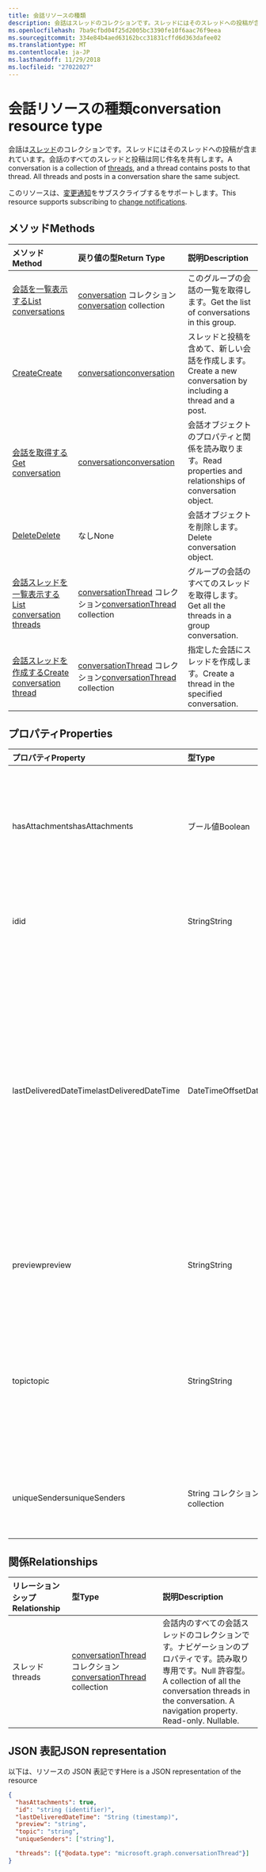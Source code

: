 ```yaml
---
title: 会話リソースの種類
description: 会話はスレッドのコレクションです。スレッドにはそのスレッドへの投稿が含まれています。会話のすべてのスレッドと投稿は同じ件名を共有します。
ms.openlocfilehash: 7ba9cfbd04f25d2005bc3390fe10f6aac76f9eea
ms.sourcegitcommit: 334e84b4aed63162bcc31831cffd6d363dafee02
ms.translationtype: MT
ms.contentlocale: ja-JP
ms.lasthandoff: 11/29/2018
ms.locfileid: "27022027"
---
```

# <a name="conversation-resource-type"></a><span data-ttu-id="8d517-104">会話リソースの種類</span><span class="sxs-lookup"><span data-stu-id="8d517-104">conversation resource type</span></span>

<span data-ttu-id="8d517-p102">会話は[スレッド](conversationthread.md)のコレクションです。スレッドにはそのスレッドへの投稿が含まれています。会話のすべてのスレッドと投稿は同じ件名を共有します。</span><span class="sxs-lookup"><span data-stu-id="8d517-p102">A conversation is a collection of [threads](conversationthread.md), and a thread contains posts to that thread. All threads and posts in a conversation share the same subject.</span></span>

<span data-ttu-id="8d517-107">このリソースは、[変更通知](/graph/webhooks)をサブスクライブするをサポートします。</span><span class="sxs-lookup"><span data-stu-id="8d517-107">This resource supports subscribing to [change notifications](/graph/webhooks).</span></span>

## <a name="methods"></a><span data-ttu-id="8d517-108">メソッド</span><span class="sxs-lookup"><span data-stu-id="8d517-108">Methods</span></span>

| <span data-ttu-id="8d517-109">メソッド</span><span class="sxs-lookup"><span data-stu-id="8d517-109">Method</span></span>       | <span data-ttu-id="8d517-110">戻り値の型</span><span class="sxs-lookup"><span data-stu-id="8d517-110">Return Type</span></span>  |<span data-ttu-id="8d517-111">説明</span><span class="sxs-lookup"><span data-stu-id="8d517-111">Description</span></span>|
|:---------------|:--------|:----------|
|[<span data-ttu-id="8d517-112">会話を一覧表示する</span><span class="sxs-lookup"><span data-stu-id="8d517-112">List conversations</span></span>](../api/group-list-conversations.md) | <span data-ttu-id="8d517-113">[conversation](conversation.md) コレクション</span><span class="sxs-lookup"><span data-stu-id="8d517-113">[conversation](conversation.md) collection</span></span> |<span data-ttu-id="8d517-114">このグループの会話の一覧を取得します。</span><span class="sxs-lookup"><span data-stu-id="8d517-114">Get the list of conversations in this group.</span></span>|
|[<span data-ttu-id="8d517-115">Create</span><span class="sxs-lookup"><span data-stu-id="8d517-115">Create</span></span>](../api/group-post-conversations.md) |[<span data-ttu-id="8d517-116">conversation</span><span class="sxs-lookup"><span data-stu-id="8d517-116">conversation</span></span>](conversation.md)| <span data-ttu-id="8d517-117">スレッドと投稿を含めて、新しい会話を作成します。</span><span class="sxs-lookup"><span data-stu-id="8d517-117">Create a new conversation by including a thread and a post.</span></span>|
|[<span data-ttu-id="8d517-118">会話を取得する</span><span class="sxs-lookup"><span data-stu-id="8d517-118">Get conversation</span></span>](../api/conversation-get.md) | [<span data-ttu-id="8d517-119">conversation</span><span class="sxs-lookup"><span data-stu-id="8d517-119">conversation</span></span>](conversation.md) |<span data-ttu-id="8d517-120">会話オブジェクトのプロパティと関係を読み取ります。</span><span class="sxs-lookup"><span data-stu-id="8d517-120">Read properties and relationships of conversation object.</span></span>|
|[<span data-ttu-id="8d517-121">Delete</span><span class="sxs-lookup"><span data-stu-id="8d517-121">Delete</span></span>](../api/conversation-delete.md) | <span data-ttu-id="8d517-122">なし</span><span class="sxs-lookup"><span data-stu-id="8d517-122">None</span></span> |<span data-ttu-id="8d517-123">会話オブジェクトを削除します。</span><span class="sxs-lookup"><span data-stu-id="8d517-123">Delete conversation object.</span></span> |
|[<span data-ttu-id="8d517-124">会話スレッドを一覧表示する</span><span class="sxs-lookup"><span data-stu-id="8d517-124">List conversation threads</span></span>](../api/conversation-list-threads.md) |<span data-ttu-id="8d517-125">[conversationThread](conversationthread.md) コレクション</span><span class="sxs-lookup"><span data-stu-id="8d517-125">[conversationThread](conversationthread.md) collection</span></span>| <span data-ttu-id="8d517-126">グループの会話のすべてのスレッドを取得します。</span><span class="sxs-lookup"><span data-stu-id="8d517-126">Get all the threads in a group conversation.</span></span>|
|[<span data-ttu-id="8d517-127">会話スレッドを作成する</span><span class="sxs-lookup"><span data-stu-id="8d517-127">Create conversation thread</span></span>](../api/conversation-post-threads.md) |<span data-ttu-id="8d517-128">[conversationThread](conversationthread.md) コレクション</span><span class="sxs-lookup"><span data-stu-id="8d517-128">[conversationThread](conversationthread.md) collection</span></span>| <span data-ttu-id="8d517-129">指定した会話にスレッドを作成します。</span><span class="sxs-lookup"><span data-stu-id="8d517-129">Create a thread in the specified conversation.</span></span>|

## <a name="properties"></a><span data-ttu-id="8d517-130">プロパティ</span><span class="sxs-lookup"><span data-stu-id="8d517-130">Properties</span></span>
| <span data-ttu-id="8d517-131">プロパティ</span><span class="sxs-lookup"><span data-stu-id="8d517-131">Property</span></span>     | <span data-ttu-id="8d517-132">型</span><span class="sxs-lookup"><span data-stu-id="8d517-132">Type</span></span>   |<span data-ttu-id="8d517-133">説明</span><span class="sxs-lookup"><span data-stu-id="8d517-133">Description</span></span>|
|:---------------|:--------|:----------|
|<span data-ttu-id="8d517-134">hasAttachments</span><span class="sxs-lookup"><span data-stu-id="8d517-134">hasAttachments</span></span>|<span data-ttu-id="8d517-135">ブール値</span><span class="sxs-lookup"><span data-stu-id="8d517-135">Boolean</span></span>|<span data-ttu-id="8d517-136">この会話内のいずれかの投稿に添付ファイルが 1 つ以上あるかどうかを示します。</span><span class="sxs-lookup"><span data-stu-id="8d517-136">Indicates whether any of the posts within this Conversation has at least one attachment.</span></span>|
|<span data-ttu-id="8d517-137">id</span><span class="sxs-lookup"><span data-stu-id="8d517-137">id</span></span>|<span data-ttu-id="8d517-138">String</span><span class="sxs-lookup"><span data-stu-id="8d517-138">String</span></span>|<span data-ttu-id="8d517-p103">会話の一意識別子。読み取り専用です。</span><span class="sxs-lookup"><span data-stu-id="8d517-p103">The conversations's unique identifier. Read-only.</span></span>|
|<span data-ttu-id="8d517-141">lastDeliveredDateTime</span><span class="sxs-lookup"><span data-stu-id="8d517-141">lastDeliveredDateTime</span></span>|<span data-ttu-id="8d517-142">DateTimeOffset</span><span class="sxs-lookup"><span data-stu-id="8d517-142">DateTimeOffset</span></span>|<span data-ttu-id="8d517-p104">Timestamp 型は、ISO 8601 形式を使用して日付と時刻の情報を表し、必ず UTC 時間です。たとえば、2014 年 1 月 1 日午前 0 時 (UTC) は、次のようになります。`'2014-01-01T00:00:00Z'`</span><span class="sxs-lookup"><span data-stu-id="8d517-p104">The Timestamp type represents date and time information using ISO 8601 format and is always in UTC time. For example, midnight UTC on Jan 1, 2014 would look like this: `'2014-01-01T00:00:00Z'`</span></span>|
|<span data-ttu-id="8d517-145">preview</span><span class="sxs-lookup"><span data-stu-id="8d517-145">preview</span></span>|<span data-ttu-id="8d517-146">String</span><span class="sxs-lookup"><span data-stu-id="8d517-146">String</span></span>|<span data-ttu-id="8d517-147">この会話における最新投稿の本文からの短い概要。</span><span class="sxs-lookup"><span data-stu-id="8d517-147">A short summary from the body of the latest post in this converstaion.</span></span>|
|<span data-ttu-id="8d517-148">topic</span><span class="sxs-lookup"><span data-stu-id="8d517-148">topic</span></span>|<span data-ttu-id="8d517-149">String</span><span class="sxs-lookup"><span data-stu-id="8d517-149">String</span></span>|<span data-ttu-id="8d517-p105">会話のトピックです。会話の作成時にこのプロパティを設定できますが、更新することはできません。</span><span class="sxs-lookup"><span data-stu-id="8d517-p105">The topic of the conversation. This property can be set when the conversation is created, but it cannot be updated.</span></span>|
|<span data-ttu-id="8d517-152">uniqueSenders</span><span class="sxs-lookup"><span data-stu-id="8d517-152">uniqueSenders</span></span>|<span data-ttu-id="8d517-153">String コレクション</span><span class="sxs-lookup"><span data-stu-id="8d517-153">String collection</span></span>|<span data-ttu-id="8d517-154">この会話にメッセージを送信したすべてのユーザーです。</span><span class="sxs-lookup"><span data-stu-id="8d517-154">All the users that sent a message to this Conversation.</span></span>|

## <a name="relationships"></a><span data-ttu-id="8d517-155">関係</span><span class="sxs-lookup"><span data-stu-id="8d517-155">Relationships</span></span>
| <span data-ttu-id="8d517-156">リレーションシップ</span><span class="sxs-lookup"><span data-stu-id="8d517-156">Relationship</span></span> | <span data-ttu-id="8d517-157">型</span><span class="sxs-lookup"><span data-stu-id="8d517-157">Type</span></span>   |<span data-ttu-id="8d517-158">説明</span><span class="sxs-lookup"><span data-stu-id="8d517-158">Description</span></span>|
|:---------------|:--------|:----------|
|<span data-ttu-id="8d517-159">スレッド</span><span class="sxs-lookup"><span data-stu-id="8d517-159">threads</span></span>|<span data-ttu-id="8d517-160">[conversationThread](conversationthread.md) コレクション</span><span class="sxs-lookup"><span data-stu-id="8d517-160">[conversationThread](conversationthread.md) collection</span></span>|<span data-ttu-id="8d517-p106">会話内のすべての会話スレッドのコレクションです。ナビゲーションのプロパティです。読み取り専用です。Null 許容型。</span><span class="sxs-lookup"><span data-stu-id="8d517-p106">A collection of all the conversation threads in the conversation. A navigation property. Read-only. Nullable.</span></span>|

## <a name="json-representation"></a><span data-ttu-id="8d517-165">JSON 表記</span><span class="sxs-lookup"><span data-stu-id="8d517-165">JSON representation</span></span>

<span data-ttu-id="8d517-166">以下は、リソースの JSON 表記です</span><span class="sxs-lookup"><span data-stu-id="8d517-166">Here is a JSON representation of the resource</span></span>

<!--{
  "blockType": "resource",
  "optionalProperties": [
    "threads"
  ],
  "keyProperty": "id",
  "baseType": "microsoft.graph.entity",
  "@odata.type": "microsoft.graph.conversation",
  "@odata.annotations": [
    {
      "property": "threads",
      "capabilities": {
        "changeTracking": false,
        "searchable": false
      }
    }
  ]
}-->

```json
{
  "hasAttachments": true,
  "id": "string (identifier)",
  "lastDeliveredDateTime": "String (timestamp)",
  "preview": "string",
  "topic": "string",
  "uniqueSenders": ["string"],

  "threads": [{"@odata.type": "microsoft.graph.conversationThread"}]
}

```


<!-- uuid: 8fcb5dbc-d5aa-4681-8e31-b001d5168d79
2015-10-25 14:57:30 UTC -->
<!-- {
  "type": "#page.annotation",
  "description": "conversation resource",
  "keywords": "",
  "section": "documentation",
  "tocPath": ""
}-->
